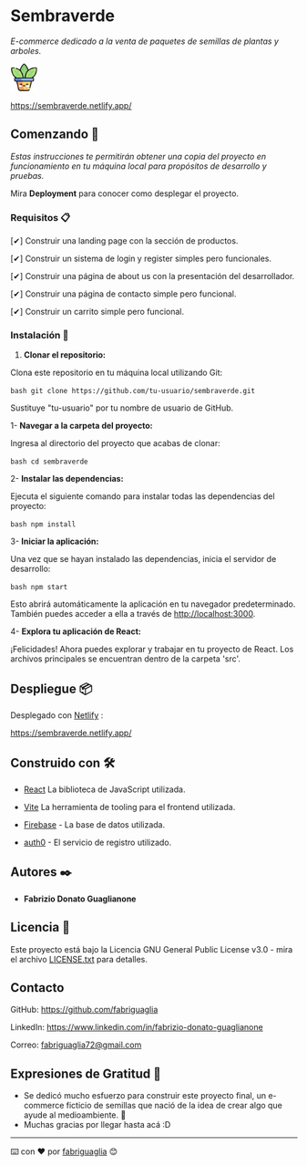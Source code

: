 # Sembraverde

_E-commerce dedicado a la venta de paquetes de semillas de plantas y arboles._

![Logo](/public/plantaLogo.png)

https://sembraverde.netlify.app/

## Comenzando 🚀

_Estas instrucciones te permitirán obtener una copia del proyecto en funcionamiento en tu máquina local para propósitos de desarrollo y pruebas._

Mira **Deployment** para conocer como desplegar el proyecto.


### Requisitos 📋

[✔] Construir una landing page con la sección de productos.

[✔] Construir un sistema de login y register simples pero funcionales.

[✔] Construir una página de about us con la presentación del desarrollador.

[✔] Construir una página de contacto simple pero funcional.

[✔] Construir un carrito simple pero funcional.

### Instalación 🔧

1. **Clonar el repositorio:**

Clona este repositorio en tu máquina local utilizando Git:

```bash git clone https://github.com/tu-usuario/sembraverde.git```

Sustituye "tu-usuario" por tu nombre de usuario de GitHub.

1- **Navegar a la carpeta del proyecto:**

Ingresa al directorio del proyecto que acabas de clonar:

```bash cd sembraverde```

2- **Instalar las dependencias:**

Ejecuta el siguiente comando para instalar todas las dependencias del proyecto:

```bash npm install```

3- **Iniciar la aplicación:**

Una vez que se hayan instalado las dependencias, inicia el servidor de desarrollo:

```bash npm start```

Esto abrirá automáticamente la aplicación en tu navegador predeterminado. También puedes acceder a ella a través de <http://localhost:3000>.

4- **Explora tu aplicación de React:**

¡Felicidades! Ahora puedes explorar y trabajar en tu proyecto de React. Los archivos principales se encuentran dentro de la carpeta 'src'.

## Despliegue 📦

Desplegado con [Netlify](https://www.netlify.com/) :

https://sembraverde.netlify.app/

## Construido con 🛠️

* [React](https://es.react.dev/) La biblioteca de JavaScript utilizada.

* [Vite](https://vitejs.dev/) La herramienta de tooling para el frontend utilizada.

* [Firebase](https://firebase.google.com/) - La base de datos utilizada.

* [auth0](https://auth0.com/) - El servicio de registro utilizado.

## Autores ✒️

* **Fabrizio Donato Guaglianone**

## Licencia 📄

Este proyecto está bajo la Licencia GNU General Public License v3.0 - mira el archivo [LICENSE.txt](LICENSE.txt) para detalles.

## Contacto

GitHub: <https://github.com/fabriguaglia>

LinkedIn: <https://www.linkedin.com/in/fabrizio-donato-guaglianone>

Correo: <fabriguaglia72@gmail.com>

## Expresiones de Gratitud 🎁

* Se dedicó mucho esfuerzo para construir este proyecto final, un e-commerce ficticio de semillas que nació de la idea de crear algo que ayude al medioambiente. 📢
* Muchas gracias por llegar hasta acá :D

---
⌨️ con ❤️ por [fabriguaglia](https://github.com/fabriguaglia) 😊
